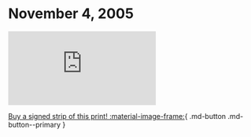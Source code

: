 # November 4, 2005

![](https://www.achewood.com/comic.php?date=11042005)

[Buy a signed strip of this print! :material-image-frame:](https://achewood-holiday-pop-up.myshopify.com/products/strip#11042005){ .md-button .md-button--primary }
